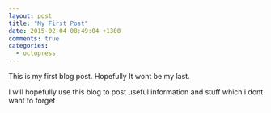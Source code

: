 ```yaml
---
layout: post
title: "My First Post"
date: 2015-02-04 08:49:04 +1300
comments: true
categories:
  - octopress
---
```


This is my first blog post. Hopefully It wont be my last.

I will hopefully use this blog to post useful information and stuff which i dont want to forget

